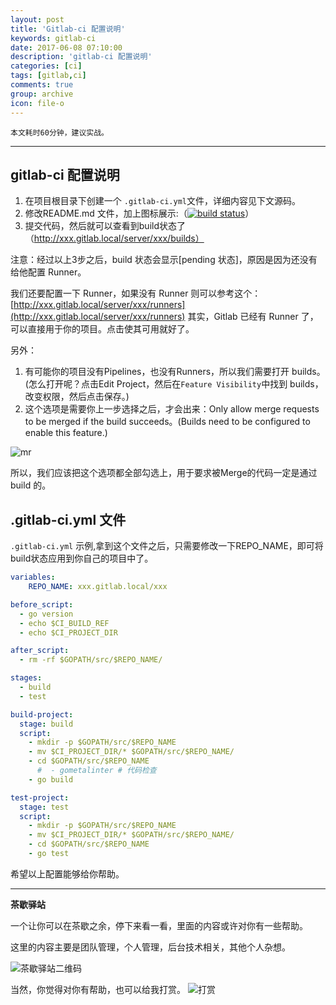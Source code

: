 ```yaml
---
layout: post
title: 'Gitlab-ci 配置说明'
keywords: gitlab-ci
date: 2017-06-08 07:10:00
description: 'gitlab-ci 配置说明'
categories: [ci]
tags: [gitlab,ci]
comments: true
group: archive
icon: file-o
---
```


	本文耗时60分钟，建议实战。

----

## gitlab-ci 配置说明

1. 在项目根目录下创建一个 `.gitlab-ci.yml`文件，详细内容见下文源码。
2. 修改README.md 文件，加上图标展示:（[![build status](http://xxx.gitlab.local/server/xxx/badges/develop/build.svg)](http://xxx.gitlab.local/server/user/commits/develop)）
3. 提交代码，然后就可以查看到build状态了（http://xxx.gitlab.local/server/xxx/builds）

注意：经过以上3步之后，build 状态会显示[pending 状态]，原因是因为还没有给他配置 Runner。

我们还要配置一下 Runner，如果没有 Runner 则可以参考这个：[http://xxx.gitlab.local/server/xxx/runners](http://xxx.gitlab.local/server/xxx/runners)
其实，Gitlab 已经有 Runner 了，可以直接用于你的项目。点击使其可用就好了。

另外：

1. 有可能你的项目没有Pipelines，也没有Runners，所以我们需要打开 builds。(怎么打开呢？点击Edit Project，然后在`Feature Visibility`中找到 builds，改变权限，然后点击保存。)
2. 这个选项是需要你上一步选择之后，才会出来：Only allow merge requests to be merged if the build succeeds。(Builds need to be configured to enable this feature.)

![mr](http://oqos7hrvp.bkt.clouddn.com/blog/merge_when_build_succeeds_only_if_succeeds_settings.png)

所以，我们应该把这个选项都全部勾选上，用于要求被Merge的代码一定是通过  build 的。

<!-- more -->

## .gitlab-ci.yml 文件

`.gitlab-ci.yml` 示例,拿到这个文件之后，只需要修改一下REPO_NAME，即可将build状态应用到你自己的项目中了。

```yaml
variables:
    REPO_NAME: xxx.gitlab.local/xxx

before_script:
  - go version
  - echo $CI_BUILD_REF
  - echo $CI_PROJECT_DIR

after_script:
  - rm -rf $GOPATH/src/$REPO_NAME/

stages:
  - build
  - test

build-project:
  stage: build
  script:
    - mkdir -p $GOPATH/src/$REPO_NAME
    - mv $CI_PROJECT_DIR/* $GOPATH/src/$REPO_NAME/
    - cd $GOPATH/src/$REPO_NAME
      #  - gometalinter # 代码检查
    - go build

test-project:
  stage: test
  script:
    - mkdir -p $GOPATH/src/$REPO_NAME
    - mv $CI_PROJECT_DIR/* $GOPATH/src/$REPO_NAME/
    - cd $GOPATH/src/$REPO_NAME
    - go test
```

希望以上配置能够给你帮助。

----

**茶歇驿站**

一个让你可以在茶歇之余，停下来看一看，里面的内容或许对你有一些帮助。

这里的内容主要是团队管理，个人管理，后台技术相关，其他个人杂想。

![茶歇驿站二维码](http://oqos7hrvp.bkt.clouddn.com/blog/tech_tea.jpg)

当然，你觉得对你有帮助，也可以给我打赏。
![打赏](http://oqos7hrvp.bkt.clouddn.com/blog/wxpay.png)